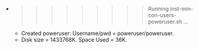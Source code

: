 * >>>>>>>>> Running inst-min-con-users-poweruser.sh ...
  * Created poweruser: Username/pwd = poweruser/poweruser.
  * Disk size = 1433768K. Space Used = 36K.
